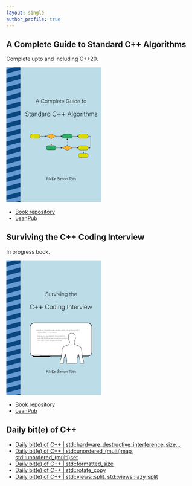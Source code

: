 ```yaml
---
layout: single
author_profile: true
---
```


## A Complete Guide to Standard C++ Algorithms

Complete upto and including C++20.

[<img src="assets/images/book_algorithms_cover.png" width="50%">](https://leanpub.com/cpp-algorithms-guide)

- [Book repository](https://github.com/HappyCerberus/book-cpp-algorithms)
- [LeanPub](https://leanpub.com/cpp-algorithms-guide)

## Surviving the C++ Coding Interview

In progress book.

[<img src="assets/images/book_coding_interview_cover.png" width="50%">](https://leanpub.com/cpp-coding-interview)

- [Book repository](https://leanpub.com/cpp-coding-interview)
- [LeanPub](https://leanpub.com/cpp-coding-interview)

## Daily bit(e) of C++

<ul>
<!-- SUBSTACK:START --><li><a href="https://medium.com/@simontoth/daily-bit-e-of-c-std-hardware-destructive-interference-size-1afa84df5efc?source=rss-1e1de1006a93------2">Daily bit&lpar;e&rpar; of C++ | std::hardware_destructive_interference_size…</a></li><li><a href="https://medium.com/@simontoth/daily-bit-e-of-c-std-unordered-multi-map-std-unordered-multi-set-1d3b106ccfd7?source=rss-1e1de1006a93------2">Daily bit&lpar;e&rpar; of C++ | std::unordered_&lpar;multi&rpar;map, std::unordered_&lpar;multi&rpar;set</a></li><li><a href="https://medium.com/@simontoth/daily-bit-e-of-c-std-formatted-size-3bb0d72a9593?source=rss-1e1de1006a93------2">Daily bit&lpar;e&rpar; of C++ | std::formatted_size</a></li><li><a href="https://medium.com/@simontoth/daily-bit-e-of-c-std-rotate-copy-8fcfb87ed039?source=rss-1e1de1006a93------2">Daily bit&lpar;e&rpar; of C++ | std::rotate_copy</a></li><li><a href="https://medium.com/@simontoth/daily-bit-e-of-c-std-views-split-std-views-lazy-split-83050f4a11ca?source=rss-1e1de1006a93------2">Daily bit&lpar;e&rpar; of C++ | std::views::split, std::views::lazy_split</a></li><!-- SUBSTACK:END -->
</ul>
